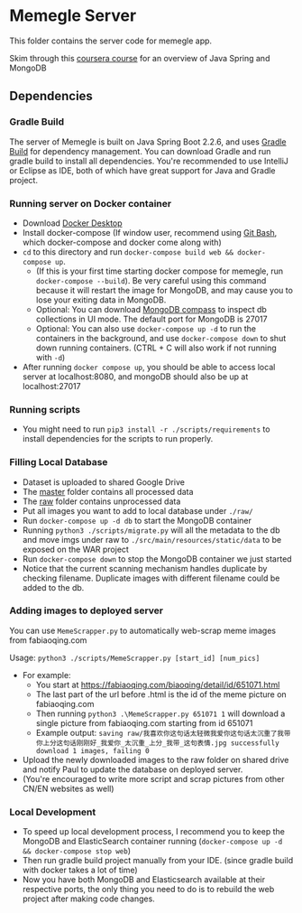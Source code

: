 # Memegle Server

This folder contains the server code for memegle app.

Skim through this [coursera course](https://www.coursera.org/learn/cloud-services-java-spring-framework) for an overview of Java Spring and MongoDB

## Dependencies
### Gradle Build
The server of Memegle is built on Java Spring Boot 2.2.6, and uses [Gradle Build](https://gradle.org/) for dependency management.
You can download Gradle and run gradle build to install all dependencies. You're recommended to use IntelliJ or Eclipse as IDE, both of which have great support for Java and Gradle project.

### Running server on Docker container
- Download [Docker Desktop](https://www.docker.com/products/docker-desktop)
- Install docker-compose (If window user, recommend using [Git Bash](https://gitforwindows.org/), which docker-compose and docker come along with)
- `cd` to this directory and run `docker-compose build web && docker-compose up`.
    - (If this is your first time starting docker compose for memegle, run `docker-compose --build`). Be very careful using this command because it will restart the image for MongoDB, and may cause you to lose your exiting data in MongoDB.
    - Optional: You can download [MongoDB compass](https://www.mongodb.com/products/compass) to inspect  db collections in UI mode. The default port for MongoDB is 27017
    - Optional: You can also use `docker-compose up -d` to run the containers in the background, and use `docker-compose down` to shut down running containers. (CTRL + C will also work if not running with `-d`)
- After running `docker compose up`, you should be able to access local server at localhost:8080, and mongoDB should also be up at localhost:27017
    
### Running scripts
- You might need to run `pip3 install -r ./scripts/requirements` to install dependencies for the scripts to run properly. 
### Filling Local Database

- Dataset is uploaded to shared Google Drive
- The [master](https://drive.google.com/drive/u/0/folders/1Nu1plUq-xfuSrg72PR-MFisYNmTRi_9F) folder contains all processed data
- The [raw](https://drive.google.com/drive/u/0/folders/1gOO1qCdqdsBnPriZFc5U_FW-iLYUVorQ) folder contains unprocessed data
- Put all images you want to add to local database under `./raw/`
- Run `docker-compose up -d db` to start the MongoDB container
- Running `python3 ./scripts/migrate.py` will all the metadata to the db and move imgs under raw to `./src/main/resources/static/data` to be exposed on the WAR project
- Run `docker-compose down` to stop the MongoDB container we just started
- Notice that the current scanning mechanism handles duplicate by checking filename. Duplicate images with different filename could be added to the db.
    
    
### Adding images to deployed server
You can use `MemeScrapper.py` to automatically web-scrap meme images from fabiaoqing.com

Usage: `python3 ./scripts/MemeScrapper.py [start_id] [num_pics]`

- For example:
    - You start at https://fabiaoqing.com/biaoqing/detail/id/651071.html
    - The last part of the url before .html is the id of the meme picture on fabiaoqing.com
    - Then running `python3 .\MemeScrapper.py 651071 1` will download a single picture from fabiaoqing.com starting from id 651071
    - Example output: `saving raw/我喜欢你这句话太轻微我爱你这句话太沉重了我带你上分这句话刚刚好_我爱你_太沉重_上分_我带_这句表情.jpg
                   successfully download 1 images, failing 0`
- Upload the newly downloaded images to the raw folder on shared drive and notify Paul to update the database on deployed server.
- (You're encouraged to write more script and scrap pictures from other CN/EN websites as well)

### Local Development
- To speed up local development process, I recommend you to keep the MongoDB and ElasticSearch container running (`docker-compose up -d && docker-compose stop web`)
- Then run gradle build project manually from your IDE. (since gradle build with docker takes a lot of time)
- Now you have both MongoDB and Elasticsearch available at their respective ports, the only thing you need to do is to rebuild the web project after making code changes.
